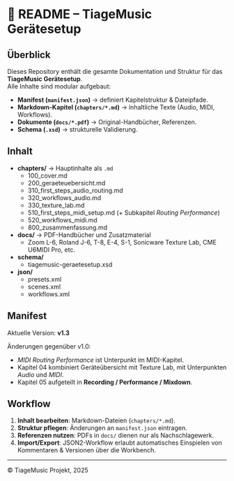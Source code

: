 # 📘 README – TiageMusic Gerätesetup

## Überblick
Dieses Repository enthält die gesamte Dokumentation und Struktur für das **TiageMusic Gerätesetup**.  
Alle Inhalte sind modular aufgebaut:  
- **Manifest (`manifest.json`)** → definiert Kapitelstruktur & Dateipfade.  
- **Markdown-Kapitel (`chapters/*.md`)** → inhaltliche Texte (Audio, MIDI, Workflows).  
- **Dokumente (`docs/*.pdf`)** → Original-Handbücher, Referenzen.  
- **Schema (`.xsd`)** → strukturelle Validierung.  

## Inhalt
- **chapters/** → Hauptinhalte als `.md`
  - 100_cover.md
  - 200_geraeteuebersicht.md
  - 310_first_steps_audio_routing.md
  - 320_workflows_audio.md
  - 330_texture_lab.md
  - 510_first_steps_midi_setup.md (+ Subkapitel *Routing Performance*)
  - 520_workflows_midi.md
  - 800_zusammenfassung.md
- **docs/** → PDF-Handbücher und Zusatzmaterial
  - Zoom L-6, Roland J-6, T-8, E-4, S-1, Sonicware Texture Lab, CME U6MIDI Pro, etc.
- **schema/**
  - tiagemusic-geraetesetup.xsd
- **json/**  
  - presets.xml  
  - scenes.xml  
  - workflows.xml  

## Manifest
Aktuelle Version: **v1.3**

Änderungen gegenüber v1.0:
- *MIDI Routing Performance* ist Unterpunkt im MIDI-Kapitel.  
- Kapitel 04 kombiniert Geräteübersicht mit Texture Lab, mit Unterpunkten *Audio* und *MIDI*.  
- Kapitel 05 aufgeteilt in **Recording / Performance / Mixdown**.  

## Workflow
1. **Inhalt bearbeiten**: Markdown-Dateien (`chapters/*.md`).  
2. **Struktur pflegen**: Änderungen an `manifest.json` eintragen.  
3. **Referenzen nutzen**: PDFs in `docs/` dienen nur als Nachschlagewerk.  
4. **Import/Export**: JSON2-Workflow erlaubt automatisches Einspielen von Kommentaren & Versionen über die Workbench.  

---

© TiageMusic Projekt, 2025
